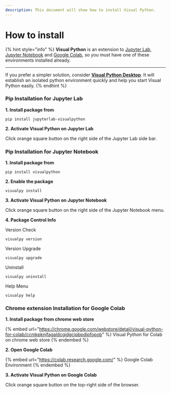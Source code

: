 ```yaml
---
description: This document will show how to install Visual Python.
---
```


# How to install

{% hint style="info" %}
**Visual Python** is an extension to [Jupyter Lab](https://jupyter.org/), [Jupyter Notebook](https://jupyter.org/) and [Google Colab](https://colab.research.google.com/), so you must have one of these environments installed already.&#x20;

***

If you prefer a simpler solution, consider [**Visual Python Desktop**](https://visualpython.ai/visualpython-desktop). It will establish an isolated python environment quickly and help you start Visual Python easily.
{% endhint %}

### Pip Installation for Jupyter Lab

**1. Install package from**

```
pip install jupyterlab-visualpython
```

**2. Activate Visual Python on Jupyter Lab**

Click orange square button on the right side of the Jupyter Lab side bar.

### Pip Installation for Jupyter Notebook

**1. Install package from**

```
pip install visualpython
```

**2. Enable the package**

```
visualpy install
```

**3. Activate Visual Python on Jupyter Notebook**

Click orange square button on the right side of the Jupyter Notebook menu.

**4. Package Control Info**

Version Check

```
visualpy version
```

Version Upgrade

```
visualpy upgrade
```

&#x20;Uninstall

```
visualpy uninstall
```

Help Menu

```
visualpy help
```



### Chrome extension Installation for Google Colab

**1. Install package from chrome web store**

{% embed url="https://chrome.google.com/webstore/detail/visual-python-for-colab/ccmkpknjfagaldcgidgcipbpdipfopob" %}
Visual Python for Colab on chrome web store
{% endembed %}

**2. Open Google Colab**

{% embed url="https://colab.research.google.com/" %}
Google Colab Environment
{% endembed %}

**3. Activate Visual Python on Google Colab**

Click orange square button on the top-right side of the browser.
